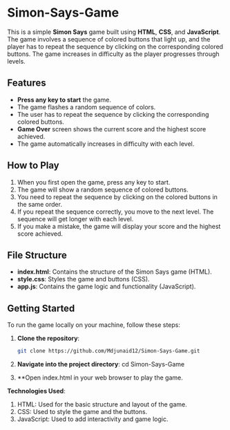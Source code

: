 # Simon-Says-Game

This is a simple **Simon Says** game built using **HTML**, **CSS**, and **JavaScript**. The game involves a sequence of colored buttons that light up, and the player has to repeat the sequence by clicking on the corresponding colored buttons. The game increases in difficulty as the player progresses through levels.

## Features

- **Press any key to start** the game.
- The game flashes a random sequence of colors.
- The user has to repeat the sequence by clicking the corresponding colored buttons.
- **Game Over** screen shows the current score and the highest score achieved.
- The game automatically increases in difficulty with each level.

## How to Play

1. When you first open the game, press any key to start.
2. The game will show a random sequence of colored buttons.
3. You need to repeat the sequence by clicking on the colored buttons in the same order.
4. If you repeat the sequence correctly, you move to the next level. The sequence will get longer with each level.
5. If you make a mistake, the game will display your score and the highest score achieved.

## File Structure

- **index.html**: Contains the structure of the Simon Says game (HTML).
- **style.css**: Styles the game and buttons (CSS).
- **app.js**: Contains the game logic and functionality (JavaScript).

## Getting Started

To run the game locally on your machine, follow these steps:

1. **Clone the repository**:
   ```bash
   git clone https://github.com/Mdjunaid12/Simon-Says-Game.git

2. **Navigate into the project directory**:
   cd Simon-Says-Game

3. **Open index.html in your web browser to play the game.

**Technologies Used**:
  1.  HTML: Used for the basic structure and layout of the game.
  2.  CSS: Used to style the game and the buttons.
  3.  JavaScript: Used to add interactivity and game logic.
     
   
